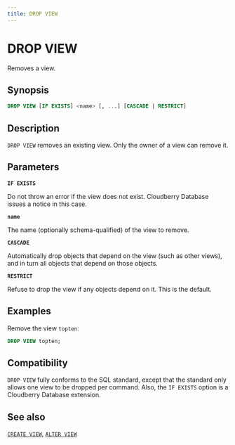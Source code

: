 ```yaml
---
title: DROP VIEW
---
```


# DROP VIEW

Removes a view.

## Synopsis

```sql
DROP VIEW [IF EXISTS] <name> [, ...] [CASCADE | RESTRICT]
```

## Description

`DROP VIEW` removes an existing view. Only the owner of a view can remove it.

## Parameters

**`IF EXISTS`**

Do not throw an error if the view does not exist. Cloudberry Database issues a notice in this case.

**`name`**

The name (optionally schema-qualified) of the view to remove.

**`CASCADE`**

Automatically drop objects that depend on the view (such as other views), and in turn all objects that depend on those objects.

**`RESTRICT`**

Refuse to drop the view if any objects depend on it. This is the default.

## Examples

Remove the view `topten`:

```sql
DROP VIEW topten;
```

## Compatibility

`DROP VIEW` fully conforms to the SQL standard, except that the standard only allows one view to be dropped per command. Also, the `IF EXISTS` option is a Cloudberry Database extension.

## See also

[`CREATE VIEW`](https://github.com/cloudberrydb/cloudberrydb-site/blob/cbdb-doc-validation/docs/sql-stmts/sql-stmt-create-view.md), [`ALTER VIEW`](https://github.com/cloudberrydb/cloudberrydb-site/blob/cbdb-doc-validation/docs/sql-stmts/sql-stmt-alter-view.md)
